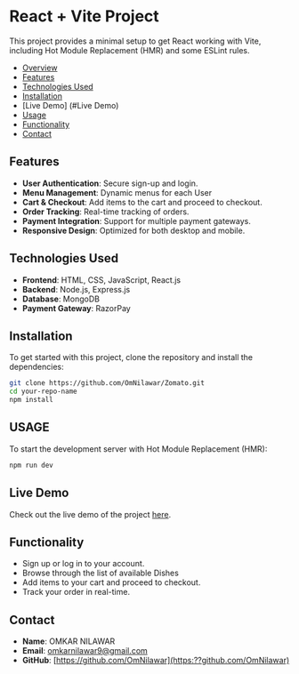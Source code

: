 # React + Vite Project

This project provides a minimal setup to get React working with Vite, including Hot Module Replacement (HMR) and some ESLint rules.

- [Overview](#overview)
- [Features](#features)
- [Technologies Used](#technologies-used)
- [Installation](#installation)
- [Live Demo] (#Live Demo)
- [Usage](#usage)
- [Functionality](#functionality)
- [Contact](#contact)


## Features
- **User Authentication**: Secure sign-up and login.
- **Menu Management**: Dynamic menus for each User
- **Cart & Checkout**: Add items to the cart and proceed to checkout.
- **Order Tracking**: Real-time tracking of orders.
- **Payment Integration**: Support for multiple payment gateways.
- **Responsive Design**: Optimized for both desktop and mobile.

## Technologies Used
- **Frontend**: HTML, CSS, JavaScript, React.js
- **Backend**: Node.js, Express.js
- **Database**: MongoDB
- **Payment Gateway**: RazorPay

## Installation
To get started with this project, clone the repository and install the dependencies:

```bash
git clone https://github.com/OmNilawar/Zomato.git
cd your-repo-name
npm install
```

## USAGE
To start the development server with Hot Module Replacement (HMR):

```bash
npm run dev
```
## Live Demo
Check out the live demo of the project  <a href="https://zomato-alpha.vercel.app/" target="_blank">here</a>.
## Functionality
- Sign up or log in to your account.
- Browse through the list of available Dishes
- Add items to your cart and proceed to checkout.
- Track your order in real-time.

## Contact
- **Name**: OMKAR NILAWAR
- **Email**: omkarnilawar9@gmail.com
- **GitHub**: [https://github.com/OmNilawar](https:??github.com/OmNilawar)
